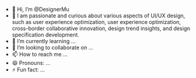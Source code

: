 - 👋 Hi, I’m @DesignerMu
- 👀 I am passionate and curious about various aspects of UI/UX design, such as user experience optimization, user experience optimization, cross-border collaborative innovation, design trend insights, and design specification development.
- 🌱 I’m currently learning ...
- 💞️ I’m looking to collaborate on ...
- 📫 How to reach me ...
- 😄 Pronouns: ...
- ⚡ Fun fact: ...

<!---
DesignerMu/DesignerMu is a ✨ special ✨ repository because its `README.md` (this file) appears on your GitHub profile.
You can click the Preview link to take a look at your changes.
--->
